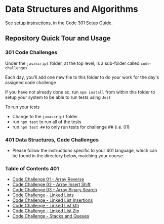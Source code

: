 # Data Structures and Algorithms

See [setup instructions](https://codefellows.github.io/setup-guide/code-301/3-code-challenges), in the Code 301 Setup Guide.

## Repository Quick Tour and Usage

### 301 Code Challenges

Under the `javascript` folder, at the top level, is a sub-folder called `code-challenges`

Each day, you'll add one new file to this folder to do your work for the day's assigned code challenge

If you have not already done so, run `npm install` from within this folder to setup your system to be able to run tests using `Jest`

To run your tests

- Change to the `javascript` folder
- run `npm test` to run all of the tests
- run `npm test ##` to only run tests for challenge ## (i.e. 01)

### 401 Data Structures, Code Challenges

- Please follow the instructions specific to your 401 language, which can be found in the directory below, matching your course.

### Table of Contents 401

- [Code Challenge 01 - Array Reverse](javascript/array-reverse/README.md)
- [Code Challenge 02 - Array Insert Shift](javascript/array-insert-shift/README.md)
- [Code Challenge 03 - Array Binary Search](javascript/array-binary-search/README.md)
- [Code Challenge - Linked Lists](javascript/linked-lists/README.md)
- [Code Challenge - Linked List Insertions](javascript/linked-list-insertions/README.md)
- [Code Challenge - Linked List kth](javascript/linked-list-kth/README.md)
- [Code Challenge - Linked List Zip](javascript/linked-list-zip/README.md)
- [Code Challenge - Stacks and Queues](javascript/stacks-and-queues/README.md)